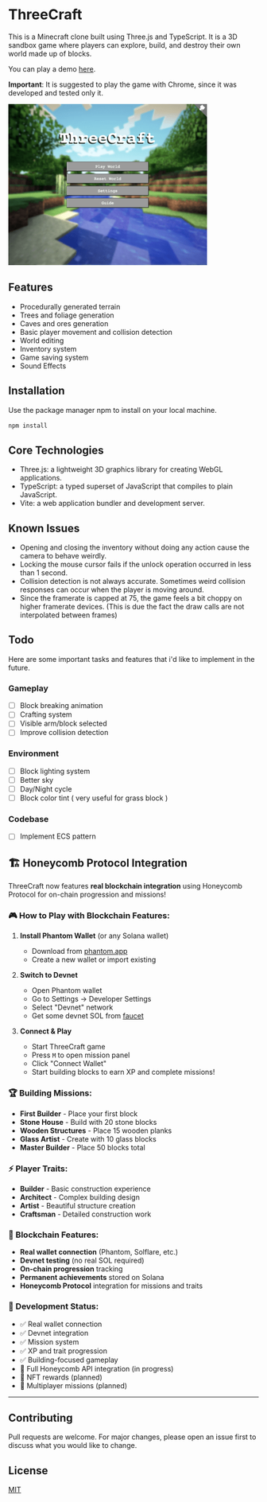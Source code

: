 # ThreeCraft

This is a Minecraft clone built using Three.js and TypeScript. It is a 3D sandbox game where players can explore, build, and destroy their own world made up of blocks.

You can play a demo [here](threecraft-steel.vercel.app/).

**Important**: It is suggested to play the game with Chrome, since it was developed and tested only it.

![Main Menu](/docs/MainMenu.png)

## Features

- Procedurally generated terrain
- Trees and foliage generation
- Caves and ores generation
- Basic player movement and collision detection
- World editing
- Inventory system
- Game saving system
- Sound Effects

## Installation

Use the package manager npm to install on your local machine.

```bash
npm install
```

## Core Technologies

- Three.js: a lightweight 3D graphics library for creating WebGL applications.
- TypeScript: a typed superset of JavaScript that compiles to plain JavaScript.
- Vite: a web application bundler and development server.

## Known Issues

- Opening and closing the inventory without doing any action cause the camera to behave weirdly.
- Locking the mouse cursor fails if the unlock operation occurred in less than 1 second.
- Collision detection is not always accurate. Sometimes weird collision responses can occur when the player is moving around.
- Since the framerate is capped at 75, the game feels a bit choppy on higher framerate devices. (This is due the fact the draw calls are not interpolated between frames)

## Todo

Here are some important tasks and features that i'd like to implement in the future.

### Gameplay

- [ ] Block breaking animation
- [ ] Crafting system
- [ ] Visible arm/block selected
- [ ] Improve collision detection

### Environment

- [ ] Block lighting system
- [ ] Better sky
- [ ] Day/Night cycle
- [ ] Block color tint ( very useful for grass block )

### Codebase

- [ ] Implement ECS pattern

## 🏗️ Honeycomb Protocol Integration

ThreeCraft now features **real blockchain integration** using Honeycomb Protocol for on-chain progression and missions!

### 🎮 How to Play with Blockchain Features:

1. **Install Phantom Wallet** (or any Solana wallet)
   - Download from [phantom.app](https://phantom.app/)
   - Create a new wallet or import existing

2. **Switch to Devnet**
   - Open Phantom wallet
   - Go to Settings → Developer Settings
   - Select "Devnet" network
   - Get some devnet SOL from [faucet](https://faucet.solana.com/)

3. **Connect & Play**
   - Start ThreeCraft game
   - Press `M` to open mission panel
   - Click "Connect Wallet"
   - Start building blocks to earn XP and complete missions!

### 🏆 Building Missions:
- **First Builder** - Place your first block
- **Stone House** - Build with 20 stone blocks
- **Wooden Structures** - Place 15 wooden planks
- **Glass Artist** - Create with 10 glass blocks
- **Master Builder** - Place 50 blocks total

### ⚡ Player Traits:
- **Builder** - Basic construction experience
- **Architect** - Complex building design
- **Artist** - Beautiful structure creation
- **Craftsman** - Detailed construction work

### 🔗 Blockchain Features:
- **Real wallet connection** (Phantom, Solflare, etc.)
- **Devnet testing** (no real SOL required)
- **On-chain progression** tracking
- **Permanent achievements** stored on Solana
- **Honeycomb Protocol** integration for missions and traits

### 🚀 Development Status:
- ✅ Real wallet connection
- ✅ Devnet integration
- ✅ Mission system
- ✅ XP and trait progression
- ✅ Building-focused gameplay
- 🔄 Full Honeycomb API integration (in progress)
- 🔄 NFT rewards (planned)
- 🔄 Multiplayer missions (planned)

---

## Contributing

Pull requests are welcome. For major changes, please open an issue first
to discuss what you would like to change.

## License

[MIT](https://choosealicense.com/licenses/mit/)
